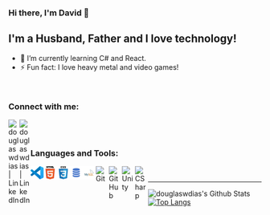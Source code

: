 ### Hi there, I'm David 👋

## I'm a Husband, Father and I love technology!
- 🌱 I’m currently learning C# and React.
- ⚡ Fun fact: I love heavy metal and video games!

<br />

### Connect with me:

[<img align="left" alt="douglaswdias | LinkedIn" width="22px" src="https://cdn.jsdelivr.net/npm/simple-icons@v3/icons/linkedin.svg" />][linkedin]
[<img align="left" alt="douglaswdias | LinkedIn" width="22px" src="https://w7.pngwing.com/pngs/705/107/png-transparent-microsoft-outlook-outlook-com-outlook-mobile-email-outlook-miscellaneous-blue-angle.png" />][email]

<br />
<br />

### Languages and Tools:

<img align="left" alt="Visual Studio Code" width="26px" src="https://raw.githubusercontent.com/github/explore/80688e429a7d4ef2fca1e82350fe8e3517d3494d/topics/visual-studio-code/visual-studio-code.png" />
<img align="left" alt="HTML5" width="26px" src="https://raw.githubusercontent.com/github/explore/80688e429a7d4ef2fca1e82350fe8e3517d3494d/topics/html/html.png" />
<img align="left" alt="CSS3" width="26px" src="https://raw.githubusercontent.com/github/explore/80688e429a7d4ef2fca1e82350fe8e3517d3494d/topics/css/css.png" />
<img align="left" alt="SQL" width="26px" src="https://raw.githubusercontent.com/github/explore/80688e429a7d4ef2fca1e82350fe8e3517d3494d/topics/sql/sql.png" />
<img align="left" alt="MySQL" width="26px" src="https://raw.githubusercontent.com/github/explore/80688e429a7d4ef2fca1e82350fe8e3517d3494d/topics/mysql/mysql.png" />
<img align="left" alt="Git" width="26px" src="https://cdn4.iconfinder.com/data/icons/free-social-media-icons-1/200/1469470492_Git-512.png" />
<img align="left" alt="GitHub" width="26px" src="https://cdn1.iconfinder.com/data/icons/social-media-and-logos-8/32/social_media_online_logo_github-512.png" />
<img align="left" alt="Unity" width="26px" src="https://cdn4.iconfinder.com/data/icons/various-icons-2/476/Unity.png" />
<img align="left" alt="CSharp" width="26px" src="https://cdn2.iconfinder.com/data/icons/coding-files-extensions/512/coding-file-extension-csharp-512.png" />

<!-- <img align="left" alt="React" width="26px" src="https://raw.githubusercontent.com/github/explore/80688e429a7d4ef2fca1e82350fe8e3517d3494d/topics/react/react.png" /> -->
<!-- <img align="left" alt="Node.js" width="26px" src="https://raw.githubusercontent.com/github/explore/80688e429a7d4ef2fca1e82350fe8e3517d3494d/topics/nodejs/nodejs.png" /> -->
<!-- <img align="left" alt="JavaScript" width="26px" src="https://raw.githubusercontent.com/github/explore/80688e429a7d4ef2fca1e82350fe8e3517d3494d/topics/javascript/javascript.png" /> -->
<br />

<!-- --- -->

<!-- ### 📺 YouTube Channel -->
<!-- YOUTUBE:START -->
<!-- (https://www.youtube.com/channel/UCE3IyVnsEsMcPh96tWVXUow?view_as=subscriber) -->
<!-- YOUTUBE:END -->


---

<img align="left" alt="douglaswdias's Github Stats" src="https://github-readme-stats.vercel.app/api?username=davidguimaraesdrum&show_icons=true&theme=radical" />


[![Top Langs](https://github-readme-stats.vercel.app/api/top-langs/?username=davidguimaraesdrum&theme=radical)](https://github.com/davidguimaraesdrum)


[linkedin]: [https://www.linkedin.com/in/douglas-dias-83031b29/](https://www.linkedin.com/in/david-guimarães-1311b834/)
[email]: mailto:ddavid.guima@hotmail.com


<!-- https://github.com/anuraghazra/github-readme-stats#customization-->
